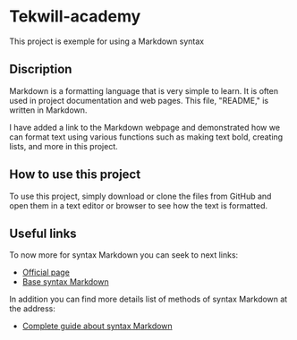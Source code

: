 # Tekwill-academy
This project is exemple for using a Markdown syntax
## Discription
Markdown is a formatting language that is very simple to learn. It is often used in project documentation and web pages. This file, "README," is written in Markdown.

I have added a link to the Markdown webpage and demonstrated how we can format text using various functions such as making text bold, creating lists, and more in this project.

## How to use this project

To use this project, simply download or clone the files from GitHub and open them in a text editor or browser to see how the text is formatted.

## Useful links

To now more for syntax Markdown you can seek to next links:
- [Official page](https://www.markdownguide.org/)
- [Base syntax Markdown](https://www.markdownguide.org/basic-syntax/#links)

In addition you can find more details list of methods of syntax Markdown at the address:

- [Complete guide about syntax Markdown](https://www.markdownguide.org/basic-syntax/#links)

